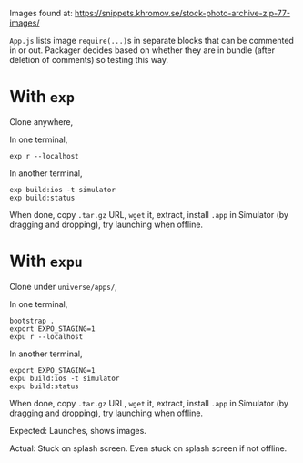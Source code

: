 Images found at: https://snippets.khromov.se/stock-photo-archive-zip-77-images/

`App.js` lists image `require(...)`s in separate blocks that can be commented in
or out. Packager decides based on whether they are in bundle (after deletion of
comments) so testing this way.

# With `exp`

Clone anywhere,

In one terminal,
```
exp r --localhost
```

In another terminal,
```
exp build:ios -t simulator
exp build:status
```

When done, copy `.tar.gz` URL, `wget` it, extract, install `.app` in Simulator (by dragging and dropping), try launching when offline.

# With `expu`

Clone under `universe/apps/`,

In one terminal,
```
bootstrap .
export EXPO_STAGING=1
expu r --localhost
```

In another terminal,
```
export EXPO_STAGING=1
expu build:ios -t simulator
expu build:status
```

When done, copy `.tar.gz` URL, `wget` it, extract, install `.app` in Simulator (by dragging and dropping), try launching when offline.

Expected: Launches, shows images.

Actual: Stuck on splash screen. Even stuck on splash screen if not offline.
